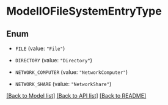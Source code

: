 # ModelIOFileSystemEntryType

## Enum


* `FILE` (value: `"File"`)

* `DIRECTORY` (value: `"Directory"`)

* `NETWORK_COMPUTER` (value: `"NetworkComputer"`)

* `NETWORK_SHARE` (value: `"NetworkShare"`)


[[Back to Model list]](../README.md#documentation-for-models) [[Back to API list]](../README.md#documentation-for-api-endpoints) [[Back to README]](../README.md)


